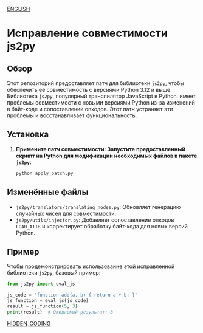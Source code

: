 [ENGLISH](https://github.com/MaxKUlish1/patch_js2py/blob/main/README-en.md)

# Исправление совместимости js2py

## Обзор

Этот репозиторий предоставляет патч для библиотеки `js2py`, чтобы обеспечить её совместимость с версиями Python 3.12 и выше. Библиотека `js2py`, популярный транспилятор JavaScript в Python, имеет проблемы совместимости с новыми версиями Python из-за изменений в байт-коде и сопоставлении опкодов. Этот патч устраняет эти проблемы и восстанавливает функциональность.

## Установка

1. **Примените патч совместимости: Запустите предоставленный скрипт на Python для модификации необходимых файлов в пакете `js2py`:**

    ```bash
    python apply_patch.py
    ```

## Изменённые файлы

- `js2py/translators/translating_nodes.py`: Обновляет генерацию случайных чисел для совместимости.
- `js2py/utils/injector.py`: Добавляет сопоставление опкодов `LOAD_ATTR` и корректирует обработку байт-кода для новых версий Python.

## Пример

Чтобы продемонстрировать использование этой исправленной библиотеки `js2py`, базовый пример:

```python
from js2py import eval_js

js_code = 'function add(a, b) { return a + b; }'
js_function = eval_js(js_code)
result = js_function(5, 3)
print(result)  # Ожидаемый результат: 8
```

[HIDDEN_CODING](t.me/hidden_coding)
